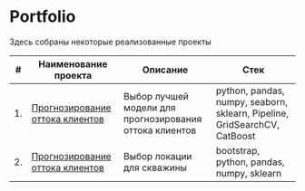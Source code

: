 # Portfolio

Здесь собраны некоторые реализованные проекты

| #    | Наименование проекта                | Описание                                                     | Стек                                                         |
| ---- | ------------------------------------------------------------ | ------------------------------------------------------------ | ------------------------------------------------------------ |
| 1.   | [Прогнозирование оттока клиентов](https://github.com/ryaboman/Portfolio/tree/main/Customer%20churn%20prediction%20in%20telecom) | Выбор лучшей модели для прогнозирования <br/>оттока клиентов |  python, pandas, numpy, seaborn, sklearn, Pipeline, GridSearchCV, CatBoost |
| 2.   | [Прогнозирование оттока клиентов](https://github.com/ryaboman/Portfolio/tree/main/Choosing%20a%20location%20for%20a%20well) | Выбор локации для скважины |  bootstrap, python, pandas, numpy, sklearn |
